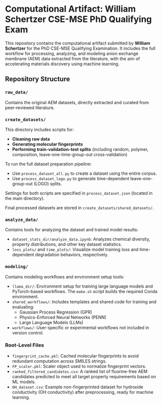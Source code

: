 # Computational Artifact: William Schertzer CSE-MSE PhD Qualifying Exam

This repository contains the computational artifact submitted by **William Schertzer** for the PhD CSE-MSE Qualifying Examination. It includes the full workflow for processing, analyzing, and modeling anion exchange membrane (AEM) data extracted from the literature, with the aim of accelerating materials discovery using machine learning.

## Repository Structure

### `raw_data/`
Contains the original AEM datasets, directly extracted and curated from peer-reviewed literature.

### `create_datasets/`
This directory includes scripts for:
- **Cleaning raw data**
- **Generating molecular fingerprints**
- **Performing train-validation-test splits** (including random, polymer, composition, leave-one-time-group-out cross-validation)

To run the full dataset preparation pipeline:
- Use `process_dataset_all.py` to create a dataset using the entire corpus.
- Use `process_dataset_logo.py` to generate time-dependent leave-one-group-out (LOGO) splits.

Settings for both scripts are specified in `process_dataset.json` (located in the main directory).

Final processed datasets are stored in `create_datasets/shared_datasets/`.

### `analyze_data/`
Contains tools for analyzing the dataset and trained model results:
- `dataset_stats_dir/analyze_data.ipynb`: Analyzes chemical diversity, property distributions, and other key dataset statistics.
- `loss_plots/` and `time_plots/`: Visualize model training loss and time-dependent degradation behaviors, respectively.

### `modeling/`
Contains modeling workflows and environment setup tools:
- `llama_dir/`: Environment setup for training large language models and PyTorch-based workflows. The `make.sh` script builds the required Conda environment.
- `shared_workflows/`: Includes templates and shared code for training and evaluating:
  - Gaussian Process Regression (GPR)
  - Physics-Enforced Neural Networks (PENN)
  - Large Language Models (LLMs)
- `workflows/`: User-specific or experimental workflows not included in version control.

### Root-Level Files
- `fingerprint_cache.pkl`: Cached molecular fingerprints to avoid redundant computation across SMILES strings.
- `FP_scaler.pkl`: Scaler object used to normalize fingerprint vectors.
- `ranked_filtered_candidates.csv`: A ranked list of fluorine-free AEM candidates predicted to meet all target property requirements based on ML models.
- `OH_dataset.csv`: Example non-fingerprinted dataset for hydroxide conductivity (OH conductivity) after preprocessing, ready for machine learning.
